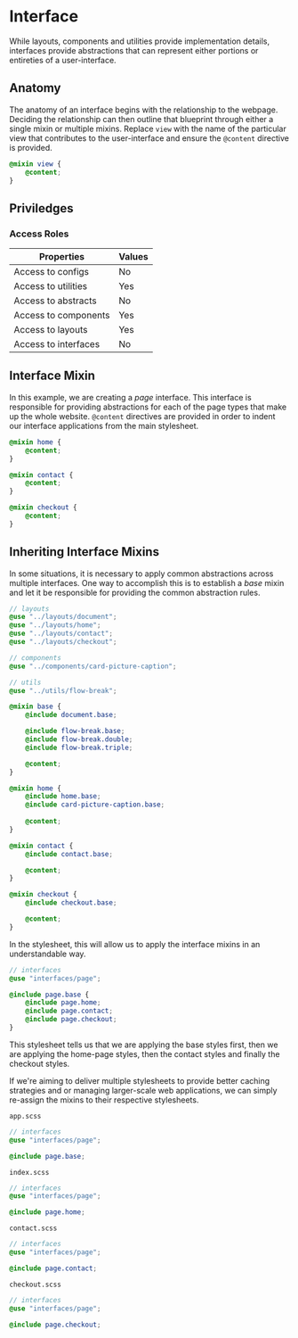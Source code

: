 # Interface

While layouts, components and utilities provide implementation details, interfaces provide abstractions that can represent either portions or entireties of a user-interface.



## Anatomy

The anatomy of an interface begins with the relationship to the webpage. Deciding the relationship can then outline that blueprint through either a single mixin or multiple mixins. Replace `view` with the name of the particular view that contributes to the user-interface and ensure the `@content` directive is provided.

```scss
@mixin view {
    @content;
}
```

## Priviledges

### Access Roles

| Properties | Values |
| ----------- | ----------- |
| Access to configs | No |
| Access to utilities | Yes |
| Access to abstracts | No |
| Access to components | Yes |
| Access to layouts | Yes |
| Access to interfaces | No |

## Interface Mixin

In this example, we are creating a *page* interface. This interface is responsible for providing abstractions for each of the page types that make up the whole website. `@content` directives are provided in order to indent our interface applications from the main stylesheet.

```scss
@mixin home {
    @content;
}

@mixin contact {
    @content;
}

@mixin checkout {
    @content;
}
```


## Inheriting Interface Mixins

In some situations, it is necessary to apply common abstractions across multiple interfaces. One way to accomplish this is to establish a *base* mixin and let it be responsible for providing the common abstraction rules.


```scss
// layouts
@use "../layouts/document";
@use "../layouts/home";
@use "../layouts/contact";
@use "../layouts/checkout";

// components
@use "../components/card-picture-caption";

// utils
@use "../utils/flow-break";

@mixin base {
    @include document.base;

    @include flow-break.base;
    @include flow-break.double;
    @include flow-break.triple;

    @content;
}

@mixin home {
    @include home.base;
    @include card-picture-caption.base;
    
    @content;
}

@mixin contact {
    @include contact.base;

    @content;
}

@mixin checkout {
    @include checkout.base;

    @content;
}
```

In the stylesheet, this will allow us to apply the interface mixins in an understandable way.

```scss
// interfaces
@use "interfaces/page";

@include page.base {
    @include page.home;
    @include page.contact;
    @include page.checkout;
}
```

This stylesheet tells us that we are applying the base styles first, then we are applying the home-page styles, then the contact styles and finally the checkout styles.

If we're aiming to deliver multiple stylesheets to provide better caching strategies and or managing larger-scale web applications, we can simply re-assign the mixins to their respective stylesheets.

`app.scss`
```scss
// interfaces
@use "interfaces/page";

@include page.base;
```

`index.scss`
```scss
// interfaces
@use "interfaces/page";

@include page.home;
```

`contact.scss`
```scss
// interfaces
@use "interfaces/page";

@include page.contact;
```

`checkout.scss`
```scss
// interfaces
@use "interfaces/page";

@include page.checkout;
```